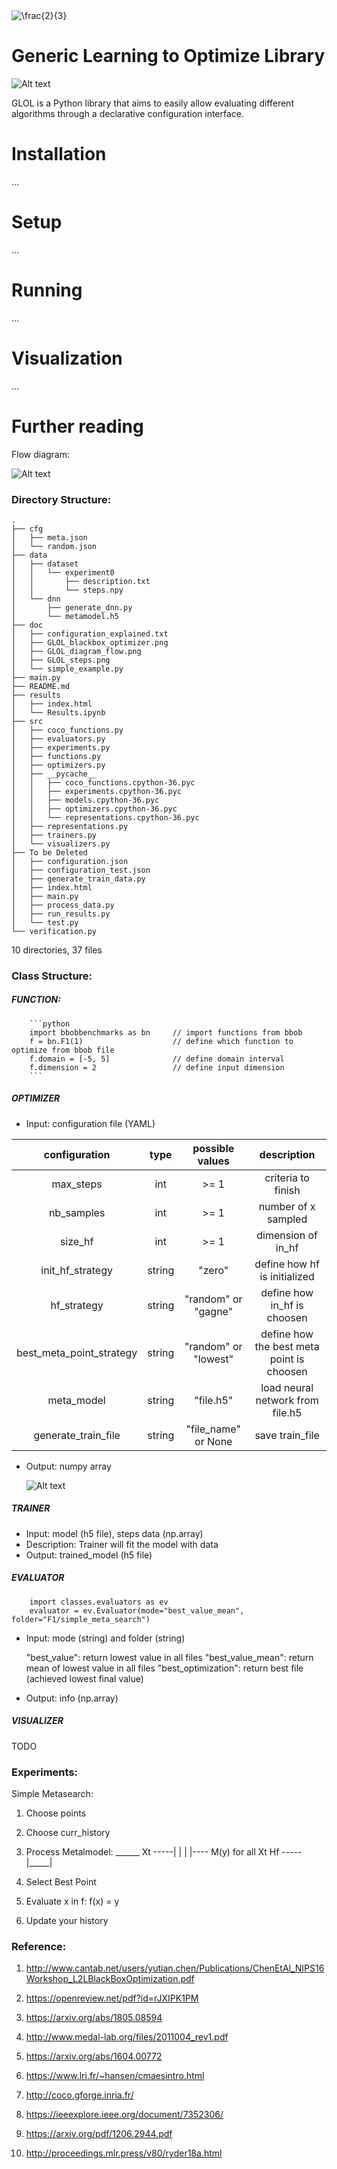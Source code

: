 <img src="https://latex.codecogs.com/gif.latex?\frac{2}{3}" title="\frac{2}{3}" />

# Generic Learning to Optimize Library

![Alt text](doc/GLOL_blackbox_optimizer.png?raw=true "BlackBox Optimizer")

GLOL is a Python library that aims to easily allow evaluating different algorithms through a declarative configuration interface.

# Installation
...
# Setup
...
# Running
...
# Visualization
...
# Further reading  

Flow diagram:

![Alt text](doc/GLOL_diagram_flow.png?raw=true "Flow diagram of GLOL")

### Directory Structure:

```
.
├── cfg
│   ├── meta.json
│   └── random.json
├── data
│   ├── dataset
│   │   └── experiment0
│   │       ├── description.txt
│   │       └── steps.npy
│   └── dnn
│       ├── generate_dnn.py
│       └── metamodel.h5
├── doc
│   ├── configuration_explained.txt
│   ├── GLOL_blackbox_optimizer.png
│   ├── GLOL_diagram_flow.png
│   ├── GLOL_steps.png
│   └── simple_example.py
├── main.py
├── README.md
├── results
│   ├── index.html
│   └── Results.ipynb
├── src
│   ├── coco_functions.py
│   ├── evaluators.py
│   ├── experiments.py
│   ├── functions.py
│   ├── optimizers.py
│   ├── __pycache__
│   │   ├── coco_functions.cpython-36.pyc
│   │   ├── experiments.cpython-36.pyc
│   │   ├── models.cpython-36.pyc
│   │   ├── optimizers.cpython-36.pyc
│   │   └── representations.cpython-36.pyc
│   ├── representations.py
│   ├── trainers.py
│   └── visualizers.py
├── To be Deleted
│   ├── configuration.json
│   ├── configuration_test.json
│   ├── generate_train_data.py
│   ├── index.html
│   ├── main.py
│   ├── process_data.py
│   ├── run_results.py
│   └── test.py
└── verification.py
```

10 directories, 37 files

### Class Structure:

#####    FUNCTION:

        ```python
        import bbobbenchmarks as bn     // import functions from bbob
        f = bn.F1(1)                    // define which function to optimize from bbob file
        f.domain = [-5, 5]              // define domain interval
        f.dimension = 2                 // define input dimension
        ```

#####    OPTIMIZER
- Input: configuration file (YAML)

| configuration            | type   | possible values      | description                               |
| :----------------------: | :----: | :------------------: | :-------------:                           |
| max_steps                | int    | >= 1                 | criteria to finish                        |
| nb_samples               | int    | >= 1                 | number of x sampled                       |
| size\_hf                 | int    | >= 1                 | dimension of in_hf                        |
| init\_hf\_strategy       | string | "zero"               | define how hf is initialized              |
| hf\_strategy             | string | "random" or "gagne"  | define how in_hf is choosen               |
| best_meta_point_strategy | string | "random" or "lowest" | define how the best meta point is choosen |
| meta_model               | string | "file.h5"            | load neural network from file.h5          |
| generate_train_file      | string | "file\_name" or None | save train_file                           |

- Output: numpy array
    
    ![Alt text](documentation/GLOL_steps.png?raw=true "steps")

#####    TRAINER

- Input: model (h5 file), steps data (np.array) 
- Description: Trainer will fit the model with data
- Output: trained_model (h5 file)

#####    EVALUATOR

        import classes.evaluators as ev
        evaluator = ev.Evaluator(mode="best_value_mean", folder="F1/simple_meta_search")
        
- Input: mode (string) and folder (string)
    
    "best_value": return lowest value in all files
    "best_value_mean": return mean of lowest value in all files
    "best_optimization": return best file (achieved lowest final value)

- Output: info (np.array)

#####    VISUALIZER

TODO

### Experiments:

Simple Metasearch:

1) Choose points

2) Choose curr_history

3) Process Metalmodel:
            ______
    Xt -----|     |
            |     |---- M(y)   for all Xt
    Hf -----|_____|

4) Select Best Point

5) Evaluate x in f: f(x) = y

6) Update your history

### Reference:

1. http://www.cantab.net/users/yutian.chen/Publications/ChenEtAl_NIPS16Workshop_L2LBlackBoxOptimization.pdf
2. https://openreview.net/pdf?id=rJXIPK1PM
3. https://arxiv.org/abs/1805.08594

4. http://www.medal-lab.org/files/2011004_rev1.pdf

5. https://arxiv.org/abs/1604.00772
6. https://www.lri.fr/~hansen/cmaesintro.html

7. http://coco.gforge.inria.fr/

8. https://ieeexplore.ieee.org/document/7352306/
9. https://arxiv.org/pdf/1206.2944.pdf

10. http://proceedings.mlr.press/v80/ryder18a.html
